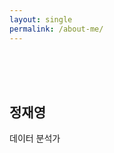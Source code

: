 ```yaml
---
layout: single
permalink: /about-me/
---
```


<br>
<br>
<br>

## 정재영
<span class="gray_half_HL">데이터 분석가</span>